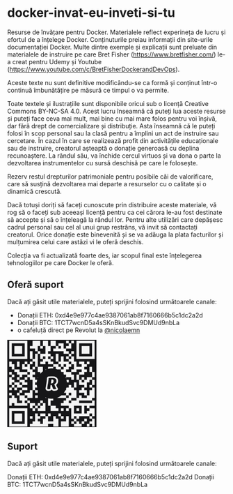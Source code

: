 # docker-invat-eu-inveti-si-tu

Resurse de învățare pentru Docker. Materialele reflect experineța de lucru și efortul de a înțelege Docker. Conținuturile preiau informații din site-urile documentației Docker. Multe dintre exemple și explicații sunt preluate din materialele de instruire pe care Bret Fisher (https://www.bretfisher.com/) le-a creat pentru Udemy și Youtube (https://www.youtube.com/c/BretFisherDockerandDevOps).

Aceste texte nu sunt definitive modificându-se ca formă și conținut într-o continuă îmbunătățire pe măsură ce timpul o va permite.

Toate textele și ilustrațiile sunt disponibile oricui sub o licență Creative Commons BY-NC-SA 4.0. Acest lucru înseamnă că puteți lua aceste resurse și puteți face ceva mai mult, mai bine cu mai mare folos pentru voi înșivă, dar fără drept de comercializare și distribuție. Asta înseamnă că le puteți folosi în scop personal sau la clasă pentru a împlini un act de instruire sau cercetare. În cazul în care se realizează profit din activitățile educaționale sau de instruire, creatorul așteaptă o donație generoasă cu deplina recunoaștere. La rândul său, va închide cercul virtuos și va dona o parte la dezvoltarea instrumentelor cu sursă deschisă pe care le folosește.

Rezerv restul drepturilor patrimoniale pentru posibile căi de valorificare, care să susțină dezvoltarea mai departe a resurselor cu o calitate și o dinamică crescută.

Dacă totuși doriți să faceți cunoscute prin distribuire aceste materiale, vă rog să o faceți sub aceeași licență pentru ca cei cărora le-au fost destinate să accepte și să o înțeleagă la rândul lor. Pentru alte utilizări care depășesc cadrul personal sau cel al unui grup restrâns, vă invit să contactați creatorul. Orice donație este binevenită și se va adăuga la plata facturilor și mulțumirea celui care astăzi vi le oferă deschis.

Colecția va fi actualizată foarte des, iar scopul final este înțelegerea tehnologiilor pe care Docker le oferă.

## Oferă suport

Dacă ați găsit utile materialele, puteți sprijini folosind următoarele canale:

- Donații ETH: 0xd4e9e977c4ae9387061ab8f7160666b5c1dc2a2d
- Donații BTC: 1TCT7wcnD5a4sSKnBkudSvc9DMUd9nbLa
- o cafeluță direct pe Revolut la [@nicolaemn](https://revolut.me/nicolaemn) 

<img src="img/REVOLUT_QR.png" height="200" />

## Suport

Dacă ați găsit utile materialele, puteți sprijini folosind următoarele canale:

Donații ETH: 0xd4e9e977c4ae9387061ab8f7160666b5c1dc2a2d
Donații BTC: 1TCT7wcnD5a4sSKnBkudSvc9DMUd9nbLa
